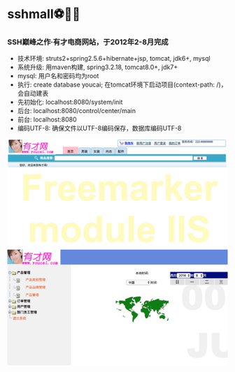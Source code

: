 # sshmall⚽🏀🏈

### SSH巅峰之作·有才电商网站，于2012年2-8月完成
- 技术环境: struts2+spring2.5.6+hibernate+jsp, tomcat, jdk6+, mysql
- 系统升级: 用maven构建, spring3.2.18, tomcat8.0+, jdk7+
- mysql: 用户名和密码均为root
- 执行: create database youcai; 在tomcat环境下启动项目(context-path: /)，会自动建表
- 先初始化: localhost:8080/system/init
- 后台: localhost:8080/control/center/main
- 前台: localhost:8080
- 编码UTF-8: 确保文件以UTF-8编码保存，数据库编码UTF-8

![youcai](youcai.jpeg)
![admin](youcai-admin.jpeg)
